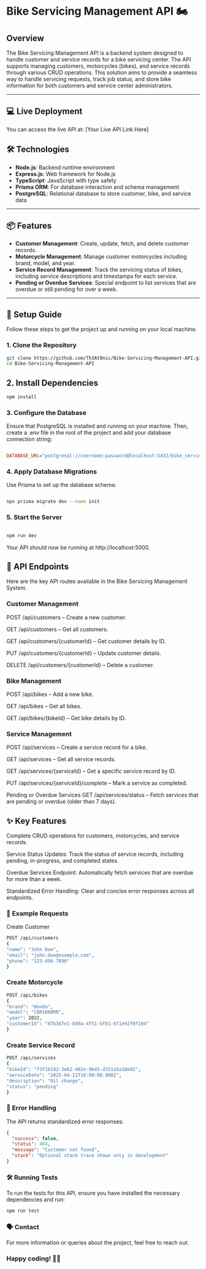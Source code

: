 # Bike Servicing Management API 🏍️

## Overview

The Bike Servicing Management API is a backend system designed to handle customer and service records for a bike servicing center. The API supports managing customers, motorcycles (bikes), and service records through various CRUD operations. This solution aims to provide a seamless way to handle servicing requests, track job status, and store bike information for both customers and service center administrators.

---

## 💻 Live Deployment

You can access the live API at: [Your Live API Link Here]

## 🛠 Technologies

- **Node.js**: Backend runtime environment
- **Express.js**: Web framework for Node.js
- **TypeScript**: JavaScript with type safety
- **Prisma ORM**: For database interaction and schema management
- **PostgreSQL**: Relational database to store customer, bike, and service data

---

## 📦 Features

- **Customer Management**: Create, update, fetch, and delete customer records.
- **Motorcycle Management**: Manage customer motorcycles including brand, model, and year.
- **Service Record Management**: Track the servicing status of bikes, including service descriptions and timestamps for each service.
- **Pending or Overdue Services**: Special endpoint to list services that are overdue or still pending for over a week.

---

## 🚀 Setup Guide

Follow these steps to get the project up and running on your local machine.

### 1. Clone the Repository

```bash
git clone https://github.com/Th3At0nic/Bike-Servicing-Management-API.git
cd Bike-Servicing-Management-API
```

## 2. Install Dependencies

```bash
npm install
```

### 3. Configure the Database

Ensure that PostgreSQL is installed and running on your machine. Then, create a .env file in the root of the project and add your database connection string:

```ini

DATABASE_URL="postgresql://username:password@localhost:5432/bike_servicing_db?schema=public"

```

### 4. Apply Database Migrations

Use Prisma to set up the database schema:

```bash

npx prisma migrate dev --name init

```

### 5. Start the Server

```bash

npm run dev

```

Your API should now be running at http://localhost:5000.

## 📡 API Endpoints

Here are the key API routes available in the Bike Servicing Management System.

### Customer Management

POST /api/customers – Create a new customer.

GET /api/customers – Get all customers.

GET /api/customers/{customerId} – Get customer details by ID.

PUT /api/customers/{customerId} – Update customer details.

DELETE /api/customers/{customerId} – Delete a customer.

### Bike Management

POST /api/bikes – Add a new bike.

GET /api/bikes – Get all bikes.

GET /api/bikes/{bikeId} – Get bike details by ID.

### Service Management

POST /api/services – Create a service record for a bike.

GET /api/services – Get all service records.

GET /api/services/{serviceId} – Get a specific service record by ID.

PUT /api/services/{serviceId}/complete – Mark a service as completed.

Pending or Overdue Services
GET /api/services/status – Fetch services that are pending or overdue (older than 7 days).

## ✨ Key Features

Complete CRUD operations for customers, motorcycles, and service records.

Service Status Updates: Track the status of service records, including pending, in-progress, and completed states.

Overdue Services Endpoint: Automatically fetch services that are overdue for more than a week.

Standardized Error Handling: Clear and concise error responses across all endpoints.

### 📝 Example Requests

Create Customer

```bash
POST /api/customers
{
"name": "John Doe",
"email": "john.doe@example.com",
"phone": "123-456-7890"
}
```

### Create Motorcycle

```bash
POST /api/bikes
{
"brand": "Honda",
"model": "CBR1000RR",
"year": 2022,
"customerId": "87b3d7e1-8d9a-4f51-bf01-6f1e92f0f194"
}
```

### Create Service Record

```bash
POST /api/services
{
"bikeId": "f3f1b192-3e62-402e-9bd3-d351a5a10e92",
"serviceDate": "2025-04-11T10:00:00.000Z",
"description": "Oil change",
"status": "pending"
}
```

### 📄 Error Handling

The API returns standardized error responses:

```json
{
  "success": false,
  "status": 404,
  "message": "Customer not found",
  "stack": "Optional stack trace shown only in development"
}
```

### 🛠️ Running Tests

To run the tests for this API, ensure you have installed the necessary dependencies and run:

```bash
npm run test
```

### 🗣️ Contact

For more information or queries about the project, feel free to reach out.

### Happy coding! 🚴‍♂️
